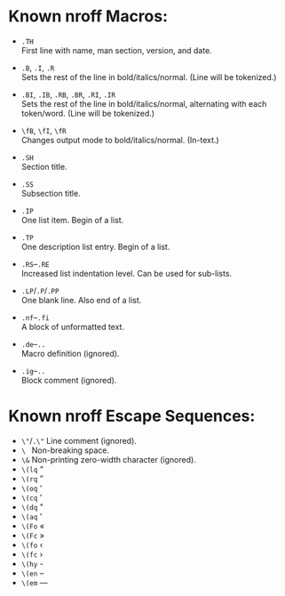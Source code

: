 # Known nroff Macros:

* `.TH`  
	First line with name, man section, version, and date.

* `.B`, `.I`, `.R`  
	Sets the rest of the line in bold/italics/normal.
	(Line will be tokenized.)

* `.BI`, `.IB`, `.RB`, `.BR`, `.RI`, `.IR`  
	Sets the rest of the line in bold/italics/normal,
	alternating with each token/word.
	(Line will be tokenized.)

* `\fB`, `\fI`, `\fR`  
	Changes output mode to bold/italics/normal.
	(In-text.)

* `.SH`  
	Section title.

* `.SS`  
	Subsection title.

* `.IP`  
	One list item.
	Begin of a list.

* `.TP`  
	One description list entry.
	Begin of a list.

* `.RS`–`.RE`  
    Increased list indentation level.
    Can be used for sub-lists.

* `.LP`/`.P`/`.PP`  
	One blank line.
	Also end of a list.

* `.nf`–`.fi`  
	A block of unformatted text.

* `.de`–`..`  
	Macro definition (ignored).

* `.ig`–`..`  
    Block comment (ignored).


# Known nroff Escape Sequences:

* `\"`/`.\"`  Line comment (ignored).
* <code>\\&nbsp;</code>  Non-breaking space.
* `\&` Non-printing zero-width character (ignored).
* `\(lq` “
* `\(rq` ”
* `\(oq` ‘
* `\(cq` ’
* `\(dq` "
* `\(aq` '
* `\(Fo` «
* `\(Fc` »
* `\(fo` ‹
* `\(fc` ›
* `\(hy` -
* `\(en` –
* `\(em` —

